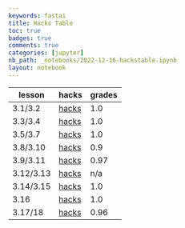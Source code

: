```yaml
---
keywords: fastai
title: Hacks Table
toc: true
badges: true
comments: true
categories: [jupyter]
nb_path: _notebooks/2022-12-16-hackstable.ipynb
layout: notebook
---
```


<!--
#################################################
### THIS FILE WAS AUTOGENERATED! DO NOT EDIT! ###
#################################################
# file to edit: _notebooks/2022-12-16-hackstable.ipynb
-->

<div class="container" id="notebook-container">
        
<div class="cell border-box-sizing text_cell rendered"><div class="inner_cell">
<div class="text_cell_render border-box-sizing rendered_html">
<table>
<thead><tr>
<th>lesson</th>
<th>hacks</th>
<th>grades</th>
</tr>
</thead>
<tbody>
<tr>
<td>3.1/3.2</td>
<td><a href="https://safinsingh.github.io/fastpages-apcsp/jupyter/2022/12/01/31-32-hacks.html">hacks</a></td>
<td>1.0</td>
</tr>
<tr>
<td>3.3/3.4</td>
<td><a href="https://safinsingh.github.io/fastpages-apcsp/jupyter/2022/12/01/33-34-hacks.html">hacks</a></td>
<td>1.0</td>
</tr>
<tr>
<td>3.5/3.7</td>
<td><a href="https://safinsingh.github.io/fastpages-apcsp/jupyter/2022/12/01/35-37-hacks.html">hacks</a></td>
<td>1.0</td>
</tr>
<tr>
<td>3.8/3.10</td>
<td><a href="https://safinsingh.github.io/fastpages-apcsp/jupyter/2022/12/05/38-310-hacks.html">hacks</a></td>
<td>0.9</td>
</tr>
<tr>
<td>3.9/3.11</td>
<td><a href="https://safinsingh.github.io/fastpages-apcsp/jupyter/2022/12/06/39-311hacks.html">hacks</a></td>
<td>0.97</td>
</tr>
<tr>
<td>3.12/3.13</td>
<td><a href="https://davidvasilev1.github.io/group-tri2/2022/12/04/lesson3.12_3.13.html">hacks</a></td>
<td>n/a</td>
</tr>
<tr>
<td>3.14/3.15</td>
<td><a href="https://safinsingh.github.io/fastpages-apcsp/jupyter/2022/12/12/31415hacks.html">hacks</a></td>
<td>1.0</td>
</tr>
<tr>
<td>3.16</td>
<td><a href="https://safinsingh.github.io/fastpages-apcsp/jupyter/2022/12/13/316hacks.html">hacks</a></td>
<td>1.0</td>
</tr>
<tr>
<td>3.17/18</td>
<td><a href="https://safinsingh.github.io/fastpages-apcsp/jupyter/2022/12/14/31718hacks.html">hacks</a></td>
<td>0.96</td>
</tr>
</tbody>
</table>

</div>
</div>
</div>
</div>
 

